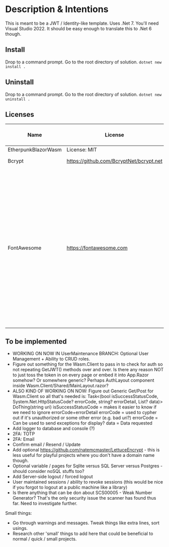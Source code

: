 # Description & Intentions
This is meant to be a JWT / Identity-like template.
Uses .Net 7. You'll need Visual Studio 2022. It should be easy enough to translate this to .Net 6 though.

## Install
Drop to a command prompt. Go to the root directory of solution. `dotnet new install .`

## Uninstall
Drop to a command prompt. Go to the root directory of solution. `dotnet new uninstall .`


## Licenses
Name | License | URL or Other Information
--- | --- | ---
EtherpunkBlazorWasm | License: MIT | This project
Bcrypt | https://github.com/BcryptNet/bcrypt.net | License: MIT
FontAwesome | https://fontawesome.com | License: CC BY 4.0 License  - [CC BY 4.0 License ](https://fontawesome.com/license/free) - specifically: Downloaded Font Awesome Free files already contain embedded comments with sufficient attribution, so you shouldn't need to do anything additional when using these files normally. 


## To be implemented

- WORKING ON NOW IN UserMaintenance BRANCH: Optional User Management + Ability to CRUD roles.
- Figure out something for the Wasm.Client to pass in to check for auth so not repeating GetJWT() methods over and over. Is there any reason NOT to just toss the token in on every page or embed it into App.Razor somehow? Or somewhere generic? Perhaps AuthLayout component inside Wasm.Client/Shared/MainLayout.razor?
- ALSO KIND OF WORKING ON NOW: Figure out Generic Get/Post for Wasm.Client so all that's needed is: Task<(bool isSuccessStatusCode, System.Net.HttpStatusCode? errorCode, string? errorDetail, List<T>? data)> DoThing(string uri)
	isSuccessStatusCode = makes it easier to know if we need to ignore errorCode+errorDetail
	errorCode = used to cypher out if it's unauthorized or some other error (e.g. bad uri?)
	errorCode = Can be used to send exceptions for display?
	data = Data requested
- Add logger to database and console (?)
- 2FA: TOTP
- 2FA: Email
- Confirm email / Resend / Update
- Add optional https://github.com/natemcmaster/LettuceEncrypt  - this is less useful for playful projects where you don't have a domain name though.
- Optional variable / pages for Sqlite versus SQL Server versus Postgres - should consider noSQL stuffs too?
- Add Server-side logout / forced logout
- User maintained sessions / ability to revoke sessions (this would be nice if you forgot to logout at a public machine like a library)
- Is there anything that can be don about SCS00005 - Weak Number Generator? That's the only security issue the scanner has found thus far. Need to investigate further.

Small things:
- Go through warnings and messages. Tweak things like extra lines, sort usings.
- Research other 'small' things to add here that could be beneficial to normal / quick / small projects.